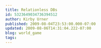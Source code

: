 ```yaml
---
title: Relationless DBs
id: 5323649034736394512
author: Kirby Urner
published: 2009-08-04T23:53:00.000-07:00
updated: 2009-08-06T14:31:04.222-07:00
blog: world_game
tags: 
---
```


